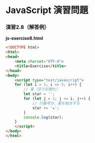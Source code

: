 # JavaScript 演習問題

### 演習2.8（解答例）

**js-exercise8.html**

```html
<!DOCTYPE html>
<html>
<head>
    <meta charset="UTF-8">
    <title>Exercise</title>
</head>
<body>
    <script type="text/javascript">
    for (let i = 1; i <= 5; i++) {
        // 星（空で初期化）
        let star = '';
        for (let j = 1; j <= i; j++) {
            // 行番号分、星を結合する
            star += '★';
        }
        console.log(star);
    }
    </script>
</body>
</html>
```